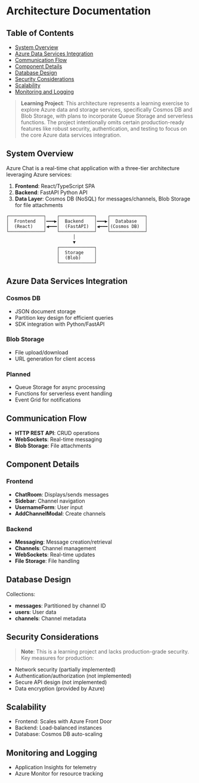 # Architecture Documentation

## Table of Contents

- [System Overview](#system-overview)
- [Azure Data Services Integration](#azure-data-services-integration)
- [Communication Flow](#communication-flow)
- [Component Details](#component-details)
- [Database Design](#database-design)
- [Security Considerations](#security-considerations)
- [Scalability](#scalability)
- [Monitoring and Logging](#monitoring-and-logging)

> **Learning Project**: This architecture represents a learning exercise to explore Azure data and storage services, specifically Cosmos DB and Blob Storage, with plans to incorporate Queue Storage and serverless functions. The project intentionally omits certain production-ready features like robust security, authentication, and testing to focus on the core Azure data services integration.

## System Overview

Azure Chat is a real-time chat application with a three-tier architecture leveraging Azure services:

1. **Frontend**: React/TypeScript SPA
2. **Backend**: FastAPI Python API
3. **Data Layer**: Cosmos DB (NoSQL) for messages/channels, Blob Storage for file attachments

```
┌─────────────┐    ┌─────────────┐    ┌─────────────┐
│  Frontend   │━━━▶│  Backend    │━━━▶│  Database   │
│  (React)    │◀━━━│  (FastAPI)  │◀━━━│(Cosmos DB)  │
└─────────────┘    └─────────────┘    └─────────────┘
                         │
                         ▼
                   ┌─────────────┐
                   │  Storage    │
                   │  (Blob)     │
                   └─────────────┘
```

## Azure Data Services Integration

### Cosmos DB
- JSON document storage
- Partition key design for efficient queries
- SDK integration with Python/FastAPI

### Blob Storage
- File upload/download
- URL generation for client access

### Planned
- Queue Storage for async processing
- Functions for serverless event handling
- Event Grid for notifications

## Communication Flow

- **HTTP REST API**: CRUD operations
- **WebSockets**: Real-time messaging
- **Blob Storage**: File attachments

## Component Details

### Frontend
- **ChatRoom**: Displays/sends messages
- **Sidebar**: Channel navigation
- **UsernameForm**: User input
- **AddChannelModal**: Create channels

### Backend
- **Messaging**: Message creation/retrieval
- **Channels**: Channel management
- **WebSockets**: Real-time updates
- **File Storage**: File handling

## Database Design

Collections:
- **messages**: Partitioned by channel ID
- **users**: User data
- **channels**: Channel metadata

## Security Considerations

> **Note**: This is a learning project and lacks production-grade security. Key measures for production:
- Network security (partially implemented)
- Authentication/authorization (not implemented)
- Secure API design (not implemented)
- Data encryption (provided by Azure)

## Scalability

- Frontend: Scales with Azure Front Door
- Backend: Load-balanced instances
- Database: Cosmos DB auto-scaling

## Monitoring and Logging

- Application Insights for telemetry
- Azure Monitor for resource tracking